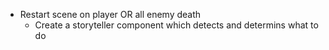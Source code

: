 - Restart scene on player OR all enemy death
   - Create a storyteller component which detects and determins what to do 